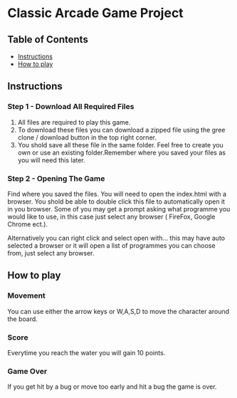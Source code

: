 # Classic Arcade Game Project

## Table of Contents

- [Instructions](#instructions)
- [How to play](#how-to-play)

## Instructions
### Step 1 - Download All Required Files
1. All files are required to play this game.
2. To download these files you can download a zipped file using the gree clone / download button in the top right corner.
3. You shold save all these file in the same folder. Feel free to create you own or use an existing folder.Remember where you saved your files as you will need this later.

### Step 2 - Opening The Game
Find where you saved the files. You will need to open the index.html with a browser. You shold be able to double click this file to automatically open it in you browser. Some of you may get a prompt asking what programme you would like to use, in this case just select any browser ( FireFox, Google Chrome ect.).

Alternatively you can right click and select open with... this may have auto selected a browser or it will open a list of programmes you can choose from, just select any browser.


## How to play
### Movement
You can use either the arrow keys or W,A,S,D to move the character around the board.

### Score
Everytime you reach the water you will gain 10 points.

### Game Over
If you get hit by a bug or move too early and hit a bug the game is over.




